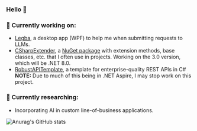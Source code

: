### Hello 👋

### :construction_worker: Currently working on:
- [Legba](https://github.com/LillySoftwareConsulting/Legba), a desktop app (WPF) to help me when submitting requests to LLMs.
- [CSharpExtender](https://github.com/ScottLilly/CSharpExtender), a [NuGet package](https://www.nuget.org/packages/ScottLilly.CSharpExtender/) with extension methods, base classes, etc. that I often use in projects. Working on the 3.0 version, which will be .NET 8.0.
- [RobustAPITemplate](https://github.com/ScottLilly/RobustApiTemplate), a template for enterprise-quality REST APIs in C# **NOTE:** Due to much of this being in .NET Aspire, I may stop work on this project.

### :book: Currently researching:
- Incorporating AI in custom line-of-business applications.

![Anurag's GitHub stats](https://github-readme-stats.vercel.app/api?username=ScottLilly&show_icons=true&theme=prussian)
